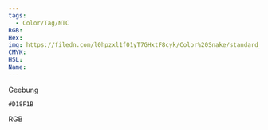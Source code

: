 ```yaml
---
tags:
  - Color/Tag/NTC
RGB:
Hex:
img: https://filedn.com/l0hpzxl1f01yT7GHxtF8cyk/Color%20Snake/standard_csv_to_svg//D18F1B.svg
CMYK:
HSL:
Name:
---
```

Geebung
```palette
#D18F1B
```
RGB

